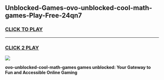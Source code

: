 
## Unblocked-Games-ovo-unblocked-cool-math-games-Play-Free-24qn7
<h3>
<a href="https://premium76.site?title=ovo-unblocked-cool-math-games&ref=17A">CLICK TO PLAY</a></h3>
<hr>

<h3>
<a href="https://premium76.site?title=ovo-unblocked-cool-math-games&ref=17A">CLICK 2 PLAY</a>
  
</h3>

<a href="https://premium76.site?title=ovo-unblocked-cool-math-games&ref=17A"><img src="https://clearcache.store/games.png"></a>


**ovo-unblocked-cool-math-games games unblocked: Your Gateway to Fun and Accessible Online Gaming**
